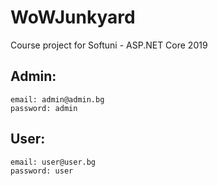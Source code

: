 # WoWJunkyard
Course project for Softuni - ASP.NET Core 2019

## Admin:
	email: admin@admin.bg
	password: admin
## User:
	email: user@user.bg
	password: user
